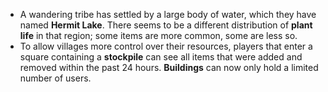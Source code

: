 * A wandering tribe has settled by a large body of water, which they have named **Hermit Lake**. There seems to be a different distribution of **plant life** in that region; some items are more common, some are less so.
* To allow villages more control over their resources, players that enter a square containing a **stockpile** can see all items that were added and removed within the past 24 hours. **Buildings** can now only hold a limited number of users.
